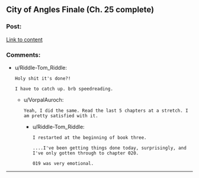 ## City of Angles Finale (Ch. 25 complete)

### Post:

[Link to content](http://stefangagne.com/cityofangles/angle025.html)

### Comments:

- u/Riddle-Tom_Riddle:
  ```
  Holy shit it's done?!

  I have to catch up. brb speedreading.
  ```

  - u/VorpalAuroch:
    ```
    Yeah, I did the same. Read the last 5 chapters at a stretch. I am pretty satisfied with it.
    ```

    - u/Riddle-Tom_Riddle:
      ```
      I restarted at the beginning of book three.

      ....I've been getting things done today, surprisingly, and I've only gotten through to chapter 020.

      019 was very emotional.
      ```

---

